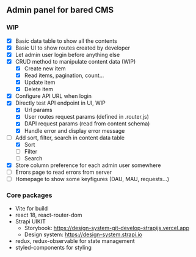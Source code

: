 ## Admin panel for bared CMS

### WIP

* [x] Basic data table to show all the contents
* [x] Basic UI to show routes created by developer
* [x] Let admin user login before anything else
* [x] CRUD method to manipulate content data (WIP)
  * [x] Create new item
  * [x] Read items, pagination, count...
  * [x] Update item
  * [x] Delete item
* [x] Configure API URL when login
* [x] Directly test API endpoint in UI, WIP
  * [x] Url params
  * [x] User routes request params (defined in .router.js)
  * [x] DAPI request params (read from content schema)
  * [x] Handle error and display error message
* [ ] Add sort, filter, search in content data table
  * [x] Sort
  * [ ] Filter
  * [ ] Search
* [x] Store column preference for each admin user somewhere
* [ ] Errors page to read errors from server
* [ ] Homepage to show some keyfigures (DAU, MAU, requests...)

### Core packages

* Vite for build
* react 18, react-router-dom
* Strapi UIKIT
  * Storybook: https://design-system-git-develop-strapijs.vercel.app
  * Design system: https://design-system.strapi.io
* redux, redux-observable for state management
* styled-components for styling
